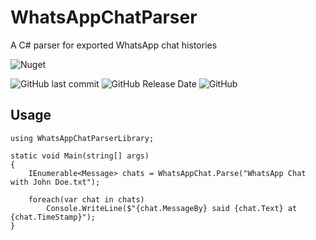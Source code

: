 # WhatsAppChatParser

A C# parser for exported WhatsApp chat histories

![Nuget](https://img.shields.io/nuget/v/WhatsAppChatParser.svg?style=for-the-badge) 

![GitHub last commit](https://img.shields.io/github/last-commit/spoon611/WhatsAppChatParser.svg?color=red&style=for-the-badge) ![GitHub Release Date](https://img.shields.io/github/release-date/spoon611/WhatsAppChatParser.svg?style=for-the-badge)  ![GitHub](https://img.shields.io/github/license/spoon611/WhatsAppChatParser.svg?style=for-the-badge)

## Usage

```
using WhatsAppChatParserLibrary;

static void Main(string[] args)
{
    IEnumerable<Message> chats = WhatsAppChat.Parse("WhatsApp Chat with John Doe.txt");

    foreach(var chat in chats)
        Console.WriteLine($"{chat.MessageBy} said {chat.Text} at {chat.TimeStamp}");
}

```